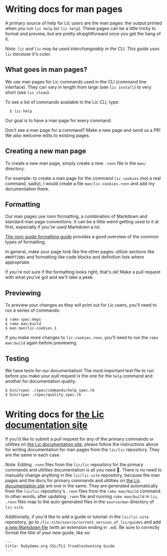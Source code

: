 # Writing docs for man pages

A primary source of help for Lic users are the man pages: the output printed when you run `lic help` (or `lic help`). These pages can be a little tricky to format and preview, but are pretty straightforward once you get the hang of it.

_Note: `lic` and `lic` may be used interchangeably in the CLI. This guide uses `lic` because it's cuter._

## What goes in man pages?

We use man pages for Lic commands used in the CLI (command line interface). They can vary in length from large (see `lic install`) to very short (see `lic clean`).

To see a list of commands available in the Lic CLI, type:

      $ lic help

Our goal is to have a man page for every command.

Don't see a man page for a command? Make a new page and send us a PR! We also welcome edits to existing pages.

## Creating a new man page

To create a new man page, simply create a new `.ronn` file in the `man/` directory.

For example: to create a man page for the command `lic cookies` (not a real command, sadly), I would create a file `man/lic-cookies.ronn` and add my documentation there.

## Formatting

Our man pages use ronn formatting, a combination of Markdown and standard man page conventions. It can be a little weird getting used to it at first, especially if you've used Markdown a lot.

[The ronn guide formatting guide](https://rtomayko.github.io/ronn/ronn.7.html) provides a good overview of the common types of formatting.

In general, make your page look like the other pages: utilize sections like `##OPTIONS` and formatting like code blocks and definition lists where appropriate.

If you're not sure if the formatting looks right, that's ok! Make a pull request with what you've got and we'll take a peek.

## Previewing

To preview your changes as they will print out for Lic users, you'll need to run a series of commands:

```
$ rake spec:deps
$ rake man:build
$ man man/lic-cookies.1
```

If you make more changes to `lic-cookies.ronn`, you'll need to run the `rake man:build` again before previewing.

## Testing

We have tests for our documentation! The most important test file to run before you make your pull request is the one for the `help` command and another for documentation quality.

```
$ bin/rspec ./spec/commands/help_spec.rb
$ bin/rspec ./spec/quality_spec.rb
```

# Writing docs for [the Lic documentation site](http://www.lic.io)

If you'd like to submit a pull request for any of the primary commands or utilities on [the Lic documentation site](http://www.lic.io), please follow the instructions above for writing documentation for man pages from the `lic/lic` repository. They are the same in each case.

Note: Editing `.ronn` files from the `lic/lic` repository for the primary commands and utilities documentation is all you need 🎉. There is no need to manually change anything in the `lic/lic-site` repository, because the man pages and the docs for primary commands and utilities on [the Lic documentation site](http://www.lic.io) are one in the same. They are generated automatically from the `lic/lic` repository's `.ronn` files from the `rake man/build` command. In other words, after updating `.ronn` file and running `rake man/build` in `lic`, `.ronn` files map to the auto-generated files in the `source/man` directory of `lic-site`.

Additionally, if you'd like to add a guide or tutorial: in the `lic/lic-site` repository, go to `/lic-site/source/current_version_of_lic/guides` and add [a new Markdown file](https://guides.github.com/features/mastering-markdown/) (with an extension ending in `.md`). Be sure to correctly format the title of your new guide, like so:
```
---
title: RubyGems.org SSL/TLS Troubleshooting Guide
---
```

